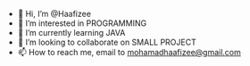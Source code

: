 - 👋 Hi, I’m @Haafizee
- 👀 I’m interested in PROGRAMMING
- 🌱 I’m currently learning JAVA
- 💞️ I’m looking to collaborate on SMALL PROJECT
- 📫 How to reach me, email to mohamadhaafizee@gmail.com

<!---
Haafizee/Haafizee is a ✨ special ✨ repository because its `README.md` (this file) appears on your GitHub profile.
You can click the Preview link to take a look at your changes.
--->
